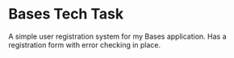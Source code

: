 # Bases Tech Task

A simple user registration system for my Bases application. 
Has a registration form with error checking in place.
